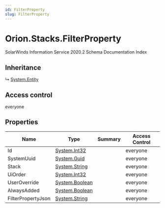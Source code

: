 ```yaml
---
id: FilterProperty
slug: FilterProperty
---
```


# Orion.Stacks.FilterProperty

SolarWinds Information Service 2020.2 Schema Documentation Index

## Inheritance

↳ [System.Entity](./../System/Entity)

## Access control

everyone

## Properties

| Name | Type | Summary | Access Control |
| ------ | ------ | ------ | ------ |
| Id | [System.Int32](https://docs.microsoft.com/en-us/dotnet/api/system.int32) |  | everyone |
| SystemUuid | [System.Guid](https://docs.microsoft.com/en-us/dotnet/api/system.guid) |  | everyone |
| Stack | [System.String](https://docs.microsoft.com/en-us/dotnet/api/system.string) |  | everyone |
| UiOrder | [System.Int32](https://docs.microsoft.com/en-us/dotnet/api/system.int32) |  | everyone |
| UserOverride | [System.Boolean](https://docs.microsoft.com/en-us/dotnet/api/system.boolean) |  | everyone |
| AlwaysAdded | [System.Boolean](https://docs.microsoft.com/en-us/dotnet/api/system.boolean) |  | everyone |
| FilterPropertyJson | [System.String](https://docs.microsoft.com/en-us/dotnet/api/system.string) |  | everyone |


